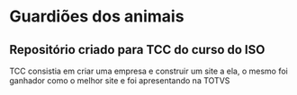 <h1>Guardiões dos animais</h1>
<h2>Repositório criado para TCC do curso do ISO</h2>
<p>TCC consistia em criar uma empresa e construir um site a ela, o mesmo foi ganhador como o melhor site e foi apresentando na TOTVS</p>

